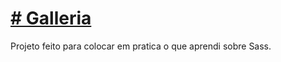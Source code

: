<h1><a href="https://lucas123113.github.io/Galleria/" target="_blank"># Galleria</a></h1>

<p>Projeto feito para colocar em pratica o que aprendi sobre Sass.</p>
